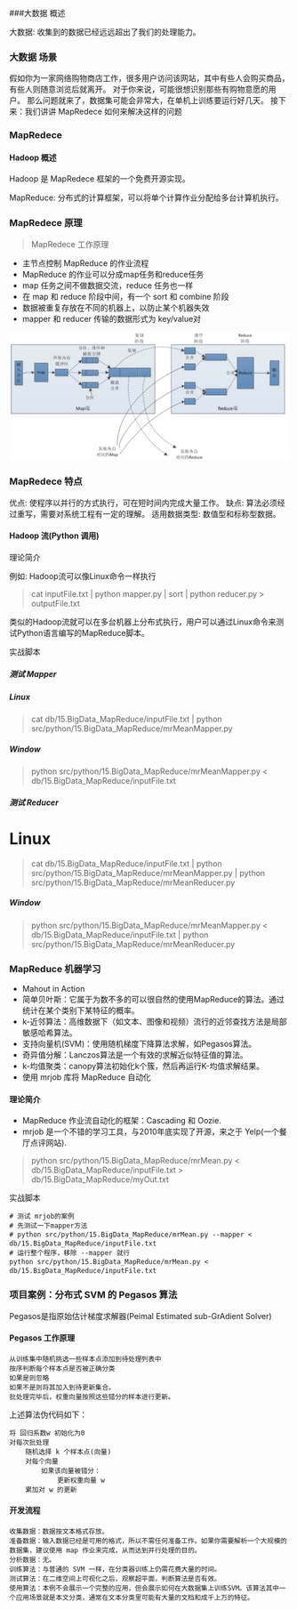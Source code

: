 ###大数据 概述

大数据: 收集到的数据已经远远超出了我们的处理能力。

### 大数据 场景

假如你为一家网络购物商店工作，很多用户访问该网站，其中有些人会购买商品，有些人则随意浏览后就离开。
对于你来说，可能很想识别那些有购物意愿的用户。
那么问题就来了，数据集可能会非常大，在单机上训练要运行好几天。
接下来：我们讲讲 MapRedece 如何来解决这样的问题

### MapRedece

#### Hadoop 概述

Hadoop 是 MapRedece 框架的一个免费开源实现。

MapReduce: 分布式的计算框架，可以将单个计算作业分配给多台计算机执行。

### MapRedece 原理

>MapRedece 工作原理

* 主节点控制 MapReduce 的作业流程
* MapReduce 的作业可以分成map任务和reduce任务
* map 任务之间不做数据交流，reduce 任务也一样
* 在 map 和 reduce 阶段中间，有一个 sort 和 combine 阶段
* 数据被重复存放在不同的机器上，以防止某个机器失效
* mapper 和 reducer 传输的数据形式为 key/value对

![Image text](https://github.com/moveondo/python-MachineLearning/blob/master/%E5%A4%A7%E6%95%B0%E6%8D%AE%E4%B8%8EMapReduce/image/1.jpg)

### MapRedece 特点

优点: 使程序以并行的方式执行，可在短时间内完成大量工作。
缺点: 算法必须经过重写，需要对系统工程有一定的理解。
适用数据类型: 数值型和标称型数据。

#### Hadoop 流(Python 调用)

理论简介

例如: Hadoop流可以像Linux命令一样执行

>cat inputFile.txt | python mapper.py | sort | python reducer.py > outputFile.txt

类似的Hadoop流就可以在多台机器上分布式执行，用户可以通过Linux命令来测试Python语言编写的MapReduce脚本。

实战脚本

##### 测试 Mapper
##### Linux
> cat db/15.BigData_MapReduce/inputFile.txt | python src/python/15.BigData_MapReduce/mrMeanMapper.py
##### Window
> python src/python/15.BigData_MapReduce/mrMeanMapper.py < db/15.BigData_MapReduce/inputFile.txt

##### 测试 Reducer
# Linux
>cat db/15.BigData_MapReduce/inputFile.txt | python src/python/15.BigData_MapReduce/mrMeanMapper.py | python src/python/15.BigData_MapReduce/mrMeanReducer.py
##### Window
> python src/python/15.BigData_MapReduce/mrMeanMapper.py < db/15.BigData_MapReduce/inputFile.txt | python src/python/15.BigData_MapReduce/mrMeanReducer.py

### MapReduce 机器学习

* Mahout in Action
* 简单贝叶斯：它属于为数不多的可以很自然的使用MapReduce的算法。通过统计在某个类别下某特征的概率。
* k-近邻算法：高维数据下（如文本、图像和视频）流行的近邻查找方法是局部敏感哈希算法。
* 支持向量机(SVM)：使用随机梯度下降算法求解，如Pegasos算法。
* 奇异值分解：Lanczos算法是一个有效的求解近似特征值的算法。
* k-均值聚类：canopy算法初始化k个簇，然后再运行K-均值求解结果。
* 使用 mrjob 库将 MapReduce 自动化

#### 理论简介

* MapReduce 作业流自动化的框架：Cascading 和 Oozie.
* mrjob 是一个不错的学习工具，与2010年底实现了开源，来之于 Yelp(一个餐厅点评网站).

>python src/python/15.BigData_MapReduce/mrMean.py < db/15.BigData_MapReduce/inputFile.txt > db/15.BigData_MapReduce/myOut.txt

实战脚本
```
# 测试 mrjob的案例
# 先测试一下mapper方法
# python src/python/15.BigData_MapReduce/mrMean.py --mapper < db/15.BigData_MapReduce/inputFile.txt
# 运行整个程序，移除 --mapper 就行
python src/python/15.BigData_MapReduce/mrMean.py < db/15.BigData_MapReduce/inputFile.txt
```

### 项目案例：分布式 SVM 的 Pegasos 算法

Pegasos是指原始估计梯度求解器(Peimal Estimated sub-GrAdient Solver)

#### Pegasos 工作原理
```
从训练集中随机挑选一些样本点添加到待处理列表中
按序判断每个样本点是否被正确分类
如果是则忽略
如果不是则将其加入到待更新集合。
批处理完毕后，权重向量按照这些错分的样本进行更新。
```

上述算法伪代码如下：
```
将 回归系数w 初始化为0
对每次批处理
    随机选择 k 个样本点(向量)
    对每个向量
        如果该向量被错分：
            更新权重向量 w
    累加对 w 的更新
```

#### 开发流程
```
收集数据：数据按文本格式存放。
准备数据：输入数据已经是可用的格式，所以不需任何准备工作。如果你需要解析一个大规模的数据集，建议使用 map 作业来完成，从而达到并行处理的目的。
分析数据：无。
训练算法：与普通的 SVM 一样，在分类器训练上仍需花费大量的时间。
测试算法：在二维空间上可视化之后，观察超平面，判断算法是否有效。
使用算法：本例不会展示一个完整的应用，但会展示如何在大数据集上训练SVM。该算法其中一个应用场景就是本文分类，通常在文本分类里可能有大量的文档和成千上万的特征。
```

